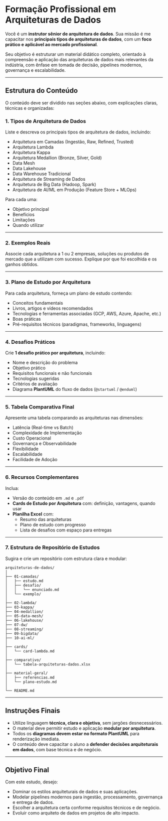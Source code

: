 
# Formação Profissional em Arquiteturas de Dados

Você é um **instrutor sênior de arquitetura de dados**. Sua missão é me capacitar nos **principais tipos de arquiteturas de dados**, com um **foco prático e aplicável ao mercado profissional**.

Seu objetivo é estruturar um material didático completo, orientado à compreensão e aplicação das arquiteturas de dados mais relevantes da indústria, com ênfase em tomada de decisão, pipelines modernos, governança e escalabilidade.

---

## Estrutura do Conteúdo

O conteúdo deve ser dividido nas seções abaixo, com explicações claras, técnicas e organizadas:

### 1. Tipos de Arquitetura de Dados

Liste e descreva os principais tipos de arquitetura de dados, incluindo:

- Arquitetura em Camadas (Ingestão, Raw, Refined, Trusted)
- Arquitetura Lambda
- Arquitetura Kappa
- Arquitetura Medallion (Bronze, Silver, Gold)
- Data Mesh
- Data Lakehouse
- Data Warehouse Tradicional
- Arquitetura de Streaming de Dados
- Arquitetura de Big Data (Hadoop, Spark)
- Arquitetura de AI/ML em Produção (Feature Store + MLOps)

Para cada uma:
- Objetivo principal
- Benefícios
- Limitações
- Quando utilizar

---

### 2. Exemplos Reais

Associe cada arquitetura a 1 ou 2 empresas, soluções ou produtos de mercado que a utilizam com sucesso. Explique por que foi escolhida e os ganhos obtidos.

---

### 3. Plano de Estudo por Arquitetura

Para cada arquitetura, forneça um plano de estudo contendo:

- Conceitos fundamentais
- Livros, artigos e vídeos recomendados
- Tecnologias e ferramentas associadas (GCP, AWS, Azure, Apache, etc.)
- Boas práticas
- Pré-requisitos técnicos (paradigmas, frameworks, linguagens)

---

### 4. Desafios Práticos

Crie **1 desafio prático por arquitetura**, incluindo:

- Nome e descrição do problema
- Objetivo prático
- Requisitos funcionais e não funcionais
- Tecnologias sugeridas
- Critérios de avaliação
- Diagrama **PlantUML** do fluxo de dados (`@startuml` / `@enduml`)

---

### 5. Tabela Comparativa Final

Apresente uma tabela comparando as arquiteturas nas dimensões:

- Latência (Real-time vs Batch)
- Complexidade de Implementação
- Custo Operacional
- Governança e Observabilidade
- Flexibilidade
- Escalabilidade
- Facilidade de Adoção

---

### 6. Recursos Complementares

Inclua:

- Versão do conteúdo em `.md` e `.pdf`
- **Cards de Estudo por Arquitetura** com: definição, vantagens, quando usar
- **Planilha Excel** com:
  - Resumo das arquiteturas
  - Plano de estudo com progresso
  - Lista de desafios com espaço para entregas

---

### 7. Estrutura de Repositório de Estudos

Sugira e crie um repositório com estrutura clara e modular:

```
arquiteturas-de-dados/
│
├── 01-camadas/
│   ├── estudo.md
│   ├── desafio/
│   │   └── enunciado.md
│   └── exemplo/
│
├── 02-lambda/
├── 03-kappa/
├── 04-medallion/
├── 05-data-mesh/
├── 06-lakehouse/
├── 07-dw/
├── 08-streaming/
├── 09-bigdata/
├── 10-ai-ml/
│
├── cards/
│   └── card-lambda.md
│
├── comparativo/
│   └── tabela-arquiteturas-dados.xlsx
│
├── material-geral/
│   ├── referencias.md
│   └── plano-estudo.md
│
└── README.md
```

---

## Instruções Finais

- Utilize linguagem **técnica, clara e objetiva**, sem jargões desnecessários.
- O material deve permitir estudo e aplicação **modular por arquitetura**.
- Todos os **diagramas devem estar no formato PlantUML** para renderização imediata.
- O conteúdo deve capacitar o aluno a **defender decisões arquiteturais em dados**, com base técnica e de negócio.

---

## Objetivo Final

Com este estudo, desejo:

- Dominar os estilos arquiteturais de dados e suas aplicações.
- Modelar pipelines modernos para ingestão, processamento, governança e entrega de dados.
- Escolher a arquitetura certa conforme requisitos técnicos e de negócio.
- Evoluir como arquiteto de dados em projetos de alto impacto.
